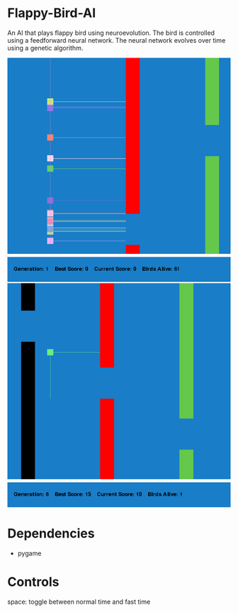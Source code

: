 # Flappy-Bird-AI
An AI that plays flappy bird using neuroevolution. The bird is controlled using a feedforward neural network. The neural network evolves over time using a genetic algorithm.

![1](./images/1.png)
![2](./images/2.png)

# Dependencies
- pygame

# Controls
space: toggle between normal time and fast time
